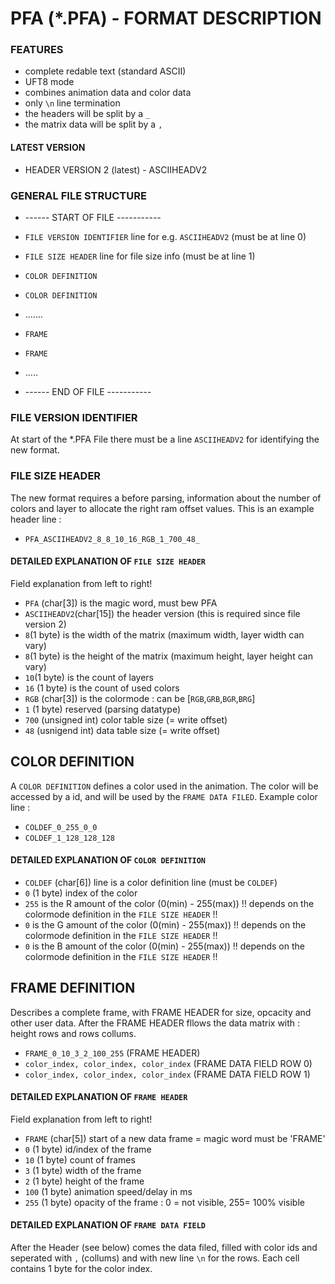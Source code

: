 # PFA (*.PFA) - FORMAT DESCRIPTION

### FEATURES
* complete redable text (standard ASCII)
* UFT8 mode
* combines animation data and color data
* only ` \n ` line termination
* the headers will be split by a `_`
* the matrix data will be split by a `,`

#### LATEST VERSION
* HEADER VERSION 2 (latest) - ASCIIHEADV2

### GENERAL FILE STRUCTURE
* ------ START OF FILE -----------
* `FILE VERSION IDENTIFIER` line for e.g. `ASCIIHEADV2` (must be at line 0)
* `FILE SIZE HEADER` line for file size info (must be at line 1)
* `COLOR DEFINITION`
* `COLOR DEFINITION`
* .......

* `FRAME`
* `FRAME`
* .....

* ------ END OF FILE -----------





### FILE VERSION IDENTIFIER
At start of the *.PFA File there must be a line `ASCIIHEADV2` for identifying the new format.

### FILE SIZE HEADER
The new format requires a before parsing, information about the number of colors and layer to allocate the right ram offset values.
This is an example header line :
*  `PFA_ASCIIHEADV2_8_8_10_16_RGB_1_700_48_`

#### DETAILED EXPLANATION OF `FILE SIZE HEADER`
Field explanation from left to right!

* `PFA` (char[3]) is the magic word, must bew PFA
* `ASCIIHEADV2`(char[15]) the header version (this is required since file version 2)
* `8`(1 byte) is the width of the matrix (maximum width, layer width can vary)
* `8`(1 byte) is the height of the matrix (maximum height, layer height can vary)
* `10`(1 byte) is the count of layers
* `16` (1 byte) is the count of used colors
* `RGB` (char[3]) is the colormode : can be [`RGB`,`GRB`,`BGR`,`BRG`]
* `1` (1 byte) reserved (parsing datatype)
* `700` (unsigned int) color table size (=  write offset)
* `48` (usnigend int) data table size (= write offset)


## COLOR DEFINITION
A `COLOR DEFINITION` defines a color used in the animation. The color will be accessed by a id, and will be used by the `FRAME DATA FILED`. 
Example color line :
* `COLDEF_0_255_0_0`
* `COLDEF_1_128_128_128`

#### DETAILED EXPLANATION OF `COLOR DEFINITION`
* `COLDEF` (char[6]) line is a color definition line (must be `COLDEF`)
* `0` (1 byte) index of the color
* `255` is the R amount of the color (0(min) - 255(max)) !! depends on the colormode definition in the `FILE SIZE HEADER` !!
* `0` is the G amount of the color (0(min) - 255(max)) !! depends on the colormode definition in the `FILE SIZE HEADER` !!
* `0` is the B amount of the color (0(min) - 255(max)) !! depends on the colormode definition in the `FILE SIZE HEADER` !!


## FRAME DEFINITION
Describes a complete frame, with FRAME HEADER for size, opcacity and other user data.
After the FRAME HEADER fllows the data matrix with : height rows and rows collums.

* `FRAME_0_10_3_2_100_255` (FRAME HEADER)
* `color_index, color_index, color_index` (FRAME DATA FIELD ROW 0)
* `color_index, color_index, color_index` (FRAME DATA FIELD ROW 1)

#### DETAILED EXPLANATION OF `FRAME HEADER`
Field explanation from left to right!

* `FRAME` (char[5]) start of a new data frame = magic word must be 'FRAME'
* `0` (1 byte) id/index of the frame
* `10` (1 byte) count of frames
* `3` (1 byte) width of the frame
* `2` (1 byte) height of the frame
* `100` (1 byte) animation speed/delay in ms
* `255` (1 byte) opacity of the frame : 0 = not visible, 255= 100% visible


#### DETAILED EXPLANATION OF `FRAME DATA FIELD`
After the Header (see below) comes the data filed, filled with color ids and seperated with `,` (collums) and with new line `\n` for the rows.
Each cell contains 1 byte for the color index.

